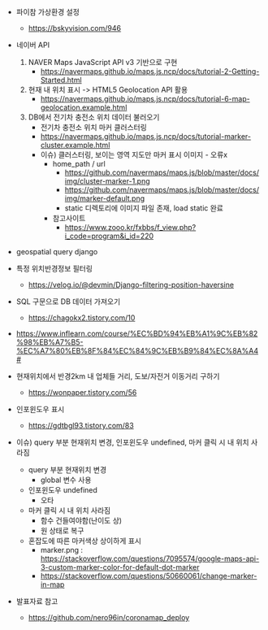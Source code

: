 - 파이참 가상환경 설정
  - https://bskyvision.com/946
- 네이버 API 
  1. NAVER Maps JavaScript API v3 기반으로 구현
     - https://navermaps.github.io/maps.js.ncp/docs/tutorial-2-Getting-Started.html
  2. 현재 내 위치 표시 -> HTML5 Geolocation API 활용
     - https://navermaps.github.io/maps.js.ncp/docs/tutorial-6-map-geolocation.example.html
  3. DB에서 전기차 충전소 위치 데이터 불러오기
     - 전기차 충전소 위치 마커 클러스터링
     - https://navermaps.github.io/maps.js.ncp/docs/tutorial-marker-cluster.example.html
     - 이슈) 클러스터링, 보이는 영역 지도만 마커 표시 이미지 - 오류x
       - home_path / url 
         - https://github.com/navermaps/maps.js/blob/master/docs/img/cluster-marker-1.png
         - https://github.com/navermaps/maps.js/blob/master/docs/img/marker-default.png
         - static 디렉토리에 이미지 파일 존재, load static 완료
       - 참고사이트 
         - https://www.zooo.kr/fxbbs/f_view.php?i_code=program&i_id=220

- geospatial query django

- 특정 위치반경정보 필터링
  - https://velog.io/@devmin/Django-filtering-position-haversine 
- SQL 구문으로 DB 데이터 가져오기
  - https://chagokx2.tistory.com/10

- https://www.inflearn.com/course/%EC%BD%94%EB%A1%9C%EB%82%98%EB%A7%B5-%EC%A7%80%EB%8F%84%EC%84%9C%EB%B9%84%EC%8A%A4#

- 현재위치에서 반경2km 내 업체들 거리, 도보/자전거 이동거리 구하기
  - https://wonpaper.tistory.com/56
- 인포윈도우 표시
  - https://gdtbgl93.tistory.com/83
- 이슈)  query 부분 현재위치 변경, 인포윈도우 undefined, 마커 클릭 시 내 위치 사라짐
  - query 부분 현재위치 변경
    - global 변수 사용
  - 인포윈도우 undefined
    - 오타
  - 마커 클릭 시 내 위치 사라짐
    - 함수 건들여야함(난이도 상)
    - 원 상태로 복구
  - 혼잡도에 따른 마커색상 상이하게 표시
    - marker.png : https://stackoverflow.com/questions/7095574/google-maps-api-3-custom-marker-color-for-default-dot-marker
    - https://stackoverflow.com/questions/50660061/change-marker-in-map

- 발표자료 참고
  - https://github.com/nero96in/coronamap_deploy